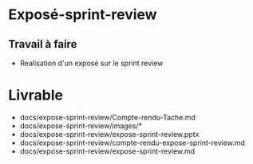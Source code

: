 # Exposé-sprint-review

## Travail à faire
- Realisation d'un exposé sur le sprint review

# Livrable
- docs/expose-sprint-review/Compte-rendu-Tache.md
- docs/expose-sprint-review/images/*
- docs/expose-sprint-review/expose-sprint-review.pptx
- docs/expose-sprint-review/compte-rendu-expose-sprint-review.md
- docs/expose-sprint-review/expose-sprint-review.md
